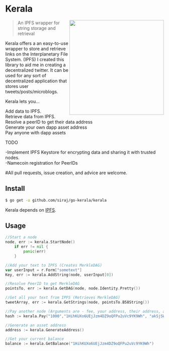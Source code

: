 # Kerala



<img align="right" height="300" src="http://i180.photobucket.com/albums/x247/Mandee_Candee/Palm-Tree-cartoon.gif">

> An IPFS wrapper for string storage and retrieval 

Kerala offers a an easy-to-use wrapper to store and retrieve links on the Interplanetary File System. (IPFS) I created this library to aid me in creating a decentralized twitter. It can be used for any sort of decentralized application that stores user tweets/posts/microblogs.

Kerala lets you...


Add data to IPFS.<br />
Retrieve data from IPFS.<br />
Resolve a peerID to get their data address<br />
Generate your own dapp asset address<br />
Pay anyone with dapp assets<br />


TODO

-Implement IPFS Keystore for encrypting data and sharing it with trusted nodes. <br />
-Namecoin registration for PeerIDs<br />

#All pull requests, issue creation, and advice are welcome. 

## Install

```sh
$ go get -u github.com/siraj/go-kerala/kerala
```

Kerala depends on [IPFS](https://github.com/jbenet/go-ipfs). 

## Usage

```go
//Start a node
node, err := kerala.StartNode()
	if err != nil {
		panic(err)
	}

//Add your text to IPFS (Creates MerkleDAG)
var userInput = r.Form["sometext"]
Key, err := kerala.AddString(node, userInput[0])

//Resolve PeerID to get MerkleDAG
pointsTo, err := kerala.GetDAG(node, node.Identity.Pretty())

//Get all your text from IPFS (Retrieves MerkleDAG)  
tweetArray, err := kerala.GetStrings(node, pointsTo.B58String())

//Pay another node (Arguments are - fee, your address, their address, amount, asset address, private keys)
hash := kerala.Pay("1000","1HihKUXo6UEjJzm4DZ9oQFPu2uVc9YK9Wh", "akSjSW57xhGp86K6JFXXroACfRCw7SPv637", "10", "AHthB6AQHaSS9VffkfMqTKTxVV43Dgst36", "L1jftH241t2rhQSTrru9Vd2QumX4VuGsPhVfSPvibc4TYU4aGdaa" )

//Generate an asset address
address := kerala.GenerateAddress()

//Get your current balance
balance := kerala.GetBalance("1HihKUXo6UEjJzm4DZ9oQFPu2uVc9YK9Wh")


